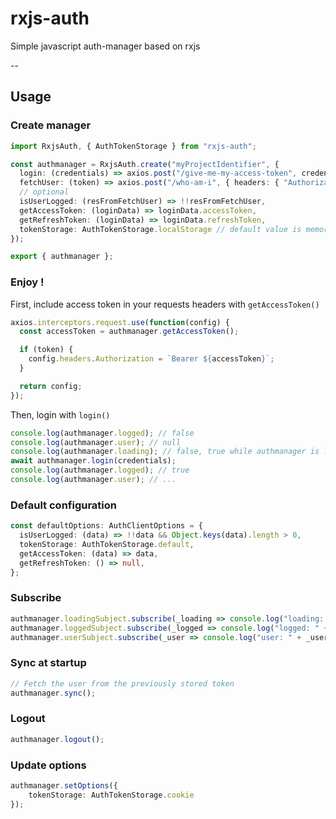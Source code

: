 # rxjs-auth

Simple javascript auth-manager based on rxjs

--

## Usage

### Create manager

```ts
import RxjsAuth, { AuthTokenStorage } from "rxjs-auth";

const authmanager = RxjsAuth.create("myProjectIdentifier", {
  login: (credentials) => axios.post("/give-me-my-access-token", credentials).then(res => res.data),
  fetchUser: (token) => axios.post("/who-am-i", { headers: { "Authorization": "Bearer " + token } }).then(res => res.data),
  // optional
  isUserLogged: (resFromFetchUser) => !!resFromFetchUser,
  getAccessToken: (loginData) => loginData.accessToken,
  getRefreshToken: (loginData) => loginData.refreshToken, 
  tokenStorage: AuthTokenStorage.localStorage // default value is memory
});

export { authmanager };
```

### Enjoy !

First, include access token in your requests headers with `getAccessToken()`

```ts
axios.interceptors.request.use(function(config) {
  const accessToken = authmanager.getAccessToken();

  if (token) {
    config.headers.Authorization = `Bearer ${accessToken}`;
  }

  return config;
});
```

Then, login with `login()`

```ts
console.log(authmanager.logged); // false
console.log(authmanager.user); // null
console.log(authmanager.loading); // false, true while authmanager is logging
await authmanager.login(credentials);
console.log(authmanager.logged); // true
console.log(authmanager.user); // ...
```

### Default configuration

```ts
const defaultOptions: AuthClientOptions = {
  isUserLogged: (data) => !!data && Object.keys(data).length > 0,
  tokenStorage: AuthTokenStorage.default,
  getAccessToken: (data) => data,
  getRefreshToken: () => null,
};
```

### Subscribe

```ts
authmanager.loadingSubject.subscribe(_loading => console.log("loading: " + _loading));
authmanager.loggedSubject.subscribe(_logged => console.log("logged: " + _logged));
authmanager.userSubject.subscribe(_user => console.log("user: " + _user));
```

### Sync at startup

```ts
// Fetch the user from the previously stored token
authmanager.sync();
```

### Logout

```ts
authmanager.logout();
```

### Update options

```ts
authmanager.setOptions({
    tokenStorage: AuthTokenStorage.cookie
});
```
